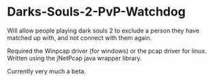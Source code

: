 Darks-Souls-2-PvP-Watchdog
==========================

Will allow people playing dark souls 2 to exclude a person they have matched up with, and not connect with them again.

Required the Winpcap driver (for windows) or the pcap driver for linux.
Written using the jNetPcap java wrapper library.

Currently very much a beta.
